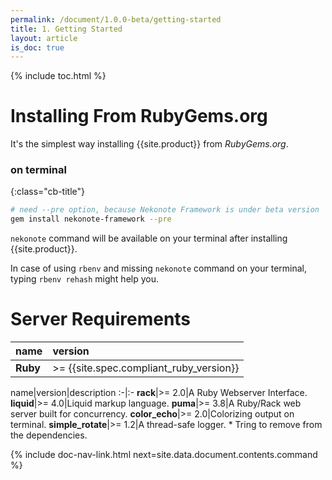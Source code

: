 ```yaml
---
permalink: /document/1.0.0-beta/getting-started
title: 1. Getting Started
layout: article
is_doc: true
---
```


{% include toc.html %}

# Installing From RubyGems.org

It's the simplest way installing {{site.product}} from _RubyGems.org_.

### on terminal
{:class="cb-title"}
```bash
# need --pre option, because Nekonote Framework is under beta version
gem install nekonote-framework --pre
```

`nekonote` command will be available on your terminal after installing {{site.product}}.

<p class="tip">In case of using <code>rbenv</code> and missing <code>nekonote</code> command on your terminal, typing <code>rbenv rehash</code> might help you.</p>

# Server Requirements

name|version
:-|:-
**Ruby**|>= {{site.spec.compliant_ruby_version}}

name|version|description
:-|:-
**rack**|>= 2.0|A Ruby Webserver Interface.
**liquid**|>= 4.0|Liquid markup language.
**puma**|>= 3.8|A Ruby/Rack web server built for concurrency.
**color_echo**|>= 2.0|Colorizing output on terminal.
**simple_rotate**|>= 1.2|A thread-safe logger. * Tring to remove from the dependencies.

{% include doc-nav-link.html next=site.data.document.contents.command %}
